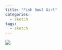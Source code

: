 ```yaml
---
title: "Fish Bowl Girl"
categories:
  - sketch
tags:
  - sketch
---
```



<img src="{{site.baseurl}}/assets/art/sketch/fish-bowl-girl.png">
